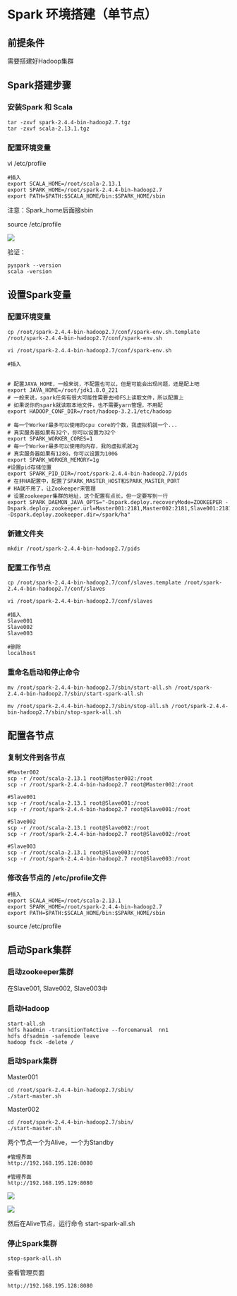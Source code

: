 # Spark 环境搭建（单节点）

## 前提条件

需要搭建好Hadoop集群

## Spark搭建步骤

### 安装Spark 和 Scala

	tar -zxvf spark-2.4.4-bin-hadoop2.7.tgz
	tar -zxvf scala-2.13.1.tgz

### 配置环境变量

vi /etc/profile

	#插入
	export SCALA_HOME=/root/scala-2.13.1
	export SPARK_HOME=/root/spark-2.4.4-bin-hadoop2.7
	export PATH=$PATH:$SCALA_HOME/bin:$SPARK_HOME/sbin


注意：Spark_home后面接sbin

 source /etc/profile

![](../Images/1.png)


验证：

	pyspark --version
	scala -version


## 设置Spark变量

### 配置环境变量

	cp /root/spark-2.4.4-bin-hadoop2.7/conf/spark-env.sh.template /root/spark-2.4.4-bin-hadoop2.7/conf/spark-env.sh

	vi /root/spark-2.4.4-bin-hadoop2.7/conf/spark-env.sh

	#插入


	# 配置JAVA_HOME，一般来说，不配置也可以，但是可能会出现问题，还是配上吧
	export JAVA_HOME=/root/jdk1.8.0_221
	# 一般来说，spark任务有很大可能性需要去HDFS上读取文件，所以配置上
	# 如果说你的spark就读取本地文件，也不需要yarn管理，不用配
	export HADOOP_CONF_DIR=/root/hadoop-3.2.1/etc/hadoop
	
	# 每一个Worker最多可以使用的cpu core的个数，我虚拟机就一个...
	# 真实服务器如果有32个，你可以设置为32个
	export SPARK_WORKER_CORES=1
	# 每一个Worker最多可以使用的内存，我的虚拟机就2g
	# 真实服务器如果有128G，你可以设置为100G
	export SPARK_WORKER_MEMORY=1g
	#设置pid存储位置
	export SPARK_PID_DIR=/root/spark-2.4.4-bin-hadoop2.7/pids
	# 在非HA配置中，配置了SPARK_MASTER_HOST和SPARK_MASTER_PORT
	# HA就不用了，让Zookeeper来管理
	# 设置zookeeper集群的地址，这个配置有点长，但一定要写到一行
	export SPARK_DAEMON_JAVA_OPTS="-Dspark.deploy.recoveryMode=ZOOKEEPER -Dspark.deploy.zookeeper.url=Master001:2181,Master002:2181,Slave001:2181,Slave002:2181,,Slave003:2181  -Dspark.deploy.zookeeper.dir=/spark/ha"





### 新建文件夹

	mkdir /root/spark-2.4.4-bin-hadoop2.7/pids


### 配置工作节点

	cp /root/spark-2.4.4-bin-hadoop2.7/conf/slaves.template /root/spark-2.4.4-bin-hadoop2.7/conf/slaves

	vi /root/spark-2.4.4-bin-hadoop2.7/conf/slaves

	#插入
	Slave001
	Slave002
	Slave003

	#删除
	localhost


### 重命名启动和停止命令

	mv /root/spark-2.4.4-bin-hadoop2.7/sbin/start-all.sh /root/spark-2.4.4-bin-hadoop2.7/sbin/start-spark-all.sh

	mv /root/spark-2.4.4-bin-hadoop2.7/sbin/stop-all.sh /root/spark-2.4.4-bin-hadoop2.7/sbin/stop-spark-all.sh
	



## 配置各节点

### 复制文件到各节点

	#Master002
	scp -r /root/scala-2.13.1 root@Master002:/root
	scp -r /root/spark-2.4.4-bin-hadoop2.7 root@Master002:/root

	#Slave001
	scp -r /root/scala-2.13.1 root@Slave001:/root
	scp -r /root/spark-2.4.4-bin-hadoop2.7 root@Slave001:/root  

	#Slave002
	scp -r /root/scala-2.13.1 root@Slave002:/root
	scp -r /root/spark-2.4.4-bin-hadoop2.7 root@Slave002:/root     

	#Slave003
	scp -r /root/scala-2.13.1 root@Slave003:/root
	scp -r /root/spark-2.4.4-bin-hadoop2.7 root@Slave003:/root


### 修改各节点的 /etc/profile文件

	#插入
	export SCALA_HOME=/root/scala-2.13.1
	export SPARK_HOME=/root/spark-2.4.4-bin-hadoop2.7
	export PATH=$PATH:$SCALA_HOME/bin:$SPARK_HOME/sbin

 source /etc/profile


## 启动Spark集群

### 启动zookeeper集群

在Slave001, Slave002, Slave003中


### 启动Hadoop

	start-all.sh
	hdfs haadmin -transitionToActive --forcemanual  nn1
	hdfs dfsadmin -safemode leave
	hadoop fsck -delete /


### 启动Spark集群

Master001

	cd /root/spark-2.4.4-bin-hadoop2.7/sbin/
	./start-master.sh


Master002

	cd /root/spark-2.4.4-bin-hadoop2.7/sbin/
	./start-master.sh

两个节点一个为Alive，一个为Standby

	#管理界面
	http://192.168.195.128:8080

	#管理界面
	http://192.168.195.129:8080

![](../Images/2.png)

![](../Images/3.png)

然后在Alive节点，运行命令 start-spark-all.sh


### 停止Spark集群

	stop-spark-all.sh




查看管理页面

	http://192.168.195.128:8080

	